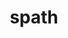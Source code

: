 ---
title: "spath"
layout: cache
categories: [package, develop]
meta: {"versions": ["0.1.0", "0.2.0", "0.3.0"], "compilers": ["gcc@=11.1.0", "gcc@=7.5.0", "oneapi@=2023.0.0"], "oss": ["ubuntu18.04", "ubuntu20.04"], "platforms": ["linux"], "targets": ["ppc64le", "x86_64", "x86_64_v3"], "stacks": ["data-vis-sdk", "e4s", "e4s-oneapi", "e4s-power", "radiuss", "root"], "num_specs": 69, "num_specs_by_stack": {"root": 69, "radiuss": 51, "e4s-power": 8, "e4s-oneapi": 1, "data-vis-sdk": 3, "e4s": 6}}
spec_details: [{"hash": "ohhr2apxgmluxfu666754o5zos6lpwhp", "compiler": "gcc@=7.5.0", "versions": ["0.2.0"], "os": "ubuntu18.04", "platform": "linux", "target": "x86_64", "variants": ["build_type=RelWithDebInfo", "~ipo", "+mpi", "+shared"], "stacks": ["root", "radiuss"], "size": "-", "tarball": "https://binaries.spack.io/develop/build_cache/linux-ubuntu18.04-x86_64/gcc-7.5.0/spath-0.2.0/linux-ubuntu18.04-x86_64-gcc-7.5.0-spath-0.2.0-ohhr2apxgmluxfu666754o5zos6lpwhp.spack"}, {"hash": "s4dgzoi54jcyxzxjestx2gernq6isbbt", "compiler": "gcc@=7.5.0", "versions": ["0.2.0"], "os": "ubuntu18.04", "platform": "linux", "target": "x86_64", "variants": ["build_type=RelWithDebInfo", "~ipo", "+mpi", "+shared"], "stacks": ["root", "radiuss"], "size": "-", "tarball": "https://binaries.spack.io/develop/build_cache/linux-ubuntu18.04-x86_64/gcc-7.5.0/spath-0.2.0/linux-ubuntu18.04-x86_64-gcc-7.5.0-spath-0.2.0-s4dgzoi54jcyxzxjestx2gernq6isbbt.spack"}, {"hash": "fkxpvzyzwwovbfjh5e4h6qodh2n33kd5", "compiler": "gcc@=7.5.0", "versions": ["0.2.0"], "os": "ubuntu18.04", "platform": "linux", "target": "x86_64", "variants": ["build_type=RelWithDebInfo", "~ipo", "+mpi", "+shared"], "stacks": ["root", "radiuss"], "size": "-", "tarball": "https://binaries.spack.io/develop/build_cache/linux-ubuntu18.04-x86_64/gcc-7.5.0/spath-0.2.0/linux-ubuntu18.04-x86_64-gcc-7.5.0-spath-0.2.0-fkxpvzyzwwovbfjh5e4h6qodh2n33kd5.spack"}, {"hash": "za7ukohhc3ozi3j35lzglcztirq26u74", "compiler": "gcc@=7.5.0", "versions": ["0.2.0"], "os": "ubuntu18.04", "platform": "linux", "target": "x86_64", "variants": ["build_type=RelWithDebInfo", "~ipo", "+mpi", "+shared"], "stacks": ["root", "radiuss"], "size": "-", "tarball": "https://binaries.spack.io/develop/build_cache/linux-ubuntu18.04-x86_64/gcc-7.5.0/spath-0.2.0/linux-ubuntu18.04-x86_64-gcc-7.5.0-spath-0.2.0-za7ukohhc3ozi3j35lzglcztirq26u74.spack"}, {"hash": "ygzc3bwqzsrp6v6bzilzez7uvwmibsus", "compiler": "gcc@=7.5.0", "versions": ["0.2.0"], "os": "ubuntu18.04", "platform": "linux", "target": "x86_64", "variants": ["build_type=RelWithDebInfo", "~ipo", "+mpi", "+shared"], "stacks": ["root", "radiuss"], "size": "-", "tarball": "https://binaries.spack.io/develop/build_cache/linux-ubuntu18.04-x86_64/gcc-7.5.0/spath-0.2.0/linux-ubuntu18.04-x86_64-gcc-7.5.0-spath-0.2.0-ygzc3bwqzsrp6v6bzilzez7uvwmibsus.spack"}, {"hash": "jpbtgp7mgbuhgk7viwbqkn5xwkmw33wb", "compiler": "gcc@=7.5.0", "versions": ["0.2.0"], "os": "ubuntu18.04", "platform": "linux", "target": "x86_64", "variants": ["build_type=RelWithDebInfo", "~ipo", "+mpi", "+shared"], "stacks": ["root", "radiuss"], "size": "-", "tarball": "https://binaries.spack.io/develop/build_cache/linux-ubuntu18.04-x86_64/gcc-7.5.0/spath-0.2.0/linux-ubuntu18.04-x86_64-gcc-7.5.0-spath-0.2.0-jpbtgp7mgbuhgk7viwbqkn5xwkmw33wb.spack"}, {"hash": "rhglaghgy2p4t6wayzzhgm76igoxcsgp", "compiler": "gcc@=7.5.0", "versions": ["0.2.0"], "os": "ubuntu18.04", "platform": "linux", "target": "x86_64", "variants": ["build_type=RelWithDebInfo", "~ipo", "+mpi", "+shared"], "stacks": ["root", "radiuss"], "size": "-", "tarball": "https://binaries.spack.io/develop/build_cache/linux-ubuntu18.04-x86_64/gcc-7.5.0/spath-0.2.0/linux-ubuntu18.04-x86_64-gcc-7.5.0-spath-0.2.0-rhglaghgy2p4t6wayzzhgm76igoxcsgp.spack"}, {"hash": "ulmnurlqwtjd3qeexmr4mjv5xrdcpz4c", "compiler": "gcc@=7.5.0", "versions": ["0.2.0"], "os": "ubuntu18.04", "platform": "linux", "target": "x86_64", "variants": ["build_type=RelWithDebInfo", "~ipo", "+mpi", "+shared"], "stacks": ["root", "radiuss"], "size": "-", "tarball": "https://binaries.spack.io/develop/build_cache/linux-ubuntu18.04-x86_64/gcc-7.5.0/spath-0.2.0/linux-ubuntu18.04-x86_64-gcc-7.5.0-spath-0.2.0-ulmnurlqwtjd3qeexmr4mjv5xrdcpz4c.spack"}, {"hash": "u73eslzb3wrpytgzyftybf3rddzz4m45", "compiler": "gcc@=7.5.0", "versions": ["0.2.0"], "os": "ubuntu18.04", "platform": "linux", "target": "x86_64", "variants": ["build_type=RelWithDebInfo", "~ipo", "+mpi", "+shared"], "stacks": ["root", "radiuss"], "size": "-", "tarball": "https://binaries.spack.io/develop/build_cache/linux-ubuntu18.04-x86_64/gcc-7.5.0/spath-0.2.0/linux-ubuntu18.04-x86_64-gcc-7.5.0-spath-0.2.0-u73eslzb3wrpytgzyftybf3rddzz4m45.spack"}, {"hash": "hbw26ar5hrcvkjdbwggtg3oxjymlhqsz", "compiler": "gcc@=7.5.0", "versions": ["0.2.0"], "os": "ubuntu18.04", "platform": "linux", "target": "x86_64", "variants": ["build_system=cmake", "build_type=RelWithDebInfo", "~ipo", "+mpi", "+shared"], "stacks": ["root", "radiuss"], "size": "-", "tarball": "https://binaries.spack.io/develop/build_cache/linux-ubuntu18.04-x86_64/gcc-7.5.0/spath-0.2.0/linux-ubuntu18.04-x86_64-gcc-7.5.0-spath-0.2.0-hbw26ar5hrcvkjdbwggtg3oxjymlhqsz.spack"}, {"hash": "fvoexcsrapshnvc6idvcgscfqny4xckp", "compiler": "gcc@=7.5.0", "versions": ["0.2.0"], "os": "ubuntu18.04", "platform": "linux", "target": "x86_64", "variants": ["build_type=RelWithDebInfo", "~ipo", "+mpi", "+shared"], "stacks": ["root", "radiuss"], "size": "-", "tarball": "https://binaries.spack.io/develop/build_cache/linux-ubuntu18.04-x86_64/gcc-7.5.0/spath-0.2.0/linux-ubuntu18.04-x86_64-gcc-7.5.0-spath-0.2.0-fvoexcsrapshnvc6idvcgscfqny4xckp.spack"}, {"hash": "d7twwocenrse3yi7y4b37i2qkawqjzk7", "compiler": "gcc@=7.5.0", "versions": ["0.2.0"], "os": "ubuntu18.04", "platform": "linux", "target": "x86_64", "variants": ["build_type=RelWithDebInfo", "~ipo", "+mpi", "+shared"], "stacks": ["root", "radiuss"], "size": "-", "tarball": "https://binaries.spack.io/develop/build_cache/linux-ubuntu18.04-x86_64/gcc-7.5.0/spath-0.2.0/linux-ubuntu18.04-x86_64-gcc-7.5.0-spath-0.2.0-d7twwocenrse3yi7y4b37i2qkawqjzk7.spack"}, {"hash": "scbvjsnaxscptnws5belnanuzrzgyttm", "compiler": "gcc@=7.5.0", "versions": ["0.2.0"], "os": "ubuntu18.04", "platform": "linux", "target": "x86_64", "variants": ["build_type=RelWithDebInfo", "~ipo", "+mpi", "+shared"], "stacks": ["root", "radiuss"], "size": "-", "tarball": "https://binaries.spack.io/develop/build_cache/linux-ubuntu18.04-x86_64/gcc-7.5.0/spath-0.2.0/linux-ubuntu18.04-x86_64-gcc-7.5.0-spath-0.2.0-scbvjsnaxscptnws5belnanuzrzgyttm.spack"}, {"hash": "p6gcwowkh6nbmybv2sqpu7hu6y4tx34r", "compiler": "gcc@=7.5.0", "versions": ["0.2.0"], "os": "ubuntu18.04", "platform": "linux", "target": "x86_64", "variants": ["build_type=RelWithDebInfo", "~ipo", "+mpi", "+shared"], "stacks": ["root", "radiuss"], "size": "-", "tarball": "https://binaries.spack.io/develop/build_cache/linux-ubuntu18.04-x86_64/gcc-7.5.0/spath-0.2.0/linux-ubuntu18.04-x86_64-gcc-7.5.0-spath-0.2.0-p6gcwowkh6nbmybv2sqpu7hu6y4tx34r.spack"}, {"hash": "uqdpjcyzy6go546ypraoswjb266loz3e", "compiler": "gcc@=7.5.0", "versions": ["0.2.0"], "os": "ubuntu18.04", "platform": "linux", "target": "x86_64", "variants": ["build_type=RelWithDebInfo", "~ipo", "+mpi", "+shared"], "stacks": ["root", "radiuss"], "size": "-", "tarball": "https://binaries.spack.io/develop/build_cache/linux-ubuntu18.04-x86_64/gcc-7.5.0/spath-0.2.0/linux-ubuntu18.04-x86_64-gcc-7.5.0-spath-0.2.0-uqdpjcyzy6go546ypraoswjb266loz3e.spack"}, {"hash": "kz46kp6ubpralkjxrdmdcgbt22gfcacz", "compiler": "gcc@=7.5.0", "versions": ["0.2.0"], "os": "ubuntu18.04", "platform": "linux", "target": "x86_64", "variants": ["build_type=RelWithDebInfo", "~ipo", "+mpi", "+shared"], "stacks": ["root", "radiuss"], "size": "-", "tarball": "https://binaries.spack.io/develop/build_cache/linux-ubuntu18.04-x86_64/gcc-7.5.0/spath-0.2.0/linux-ubuntu18.04-x86_64-gcc-7.5.0-spath-0.2.0-kz46kp6ubpralkjxrdmdcgbt22gfcacz.spack"}, {"hash": "xbprcw7hbjte4on2aazzkkeqwccmpxqb", "compiler": "gcc@=7.5.0", "versions": ["0.2.0"], "os": "ubuntu18.04", "platform": "linux", "target": "x86_64", "variants": ["build_type=RelWithDebInfo", "~ipo", "+mpi", "+shared"], "stacks": ["root", "radiuss"], "size": "-", "tarball": "https://binaries.spack.io/develop/build_cache/linux-ubuntu18.04-x86_64/gcc-7.5.0/spath-0.2.0/linux-ubuntu18.04-x86_64-gcc-7.5.0-spath-0.2.0-xbprcw7hbjte4on2aazzkkeqwccmpxqb.spack"}, {"hash": "554fimtpivtflqu4ivlsuqvhy3y3m2ah", "compiler": "gcc@=7.5.0", "versions": ["0.2.0"], "os": "ubuntu18.04", "platform": "linux", "target": "x86_64", "variants": ["build_type=RelWithDebInfo", "~ipo", "+mpi", "+shared"], "stacks": ["root", "radiuss"], "size": "-", "tarball": "https://binaries.spack.io/develop/build_cache/linux-ubuntu18.04-x86_64/gcc-7.5.0/spath-0.2.0/linux-ubuntu18.04-x86_64-gcc-7.5.0-spath-0.2.0-554fimtpivtflqu4ivlsuqvhy3y3m2ah.spack"}, {"hash": "mc3k33jyko5xj2zpklkrxf6t75safgqq", "compiler": "gcc@=7.5.0", "versions": ["0.2.0"], "os": "ubuntu18.04", "platform": "linux", "target": "x86_64", "variants": ["build_type=RelWithDebInfo", "~ipo", "+mpi", "+shared"], "stacks": ["root", "radiuss"], "size": "-", "tarball": "https://binaries.spack.io/develop/build_cache/linux-ubuntu18.04-x86_64/gcc-7.5.0/spath-0.2.0/linux-ubuntu18.04-x86_64-gcc-7.5.0-spath-0.2.0-mc3k33jyko5xj2zpklkrxf6t75safgqq.spack"}, {"hash": "tabspsks5pshusebqjil73fzpdkjiwqu", "compiler": "gcc@=7.5.0", "versions": ["0.2.0"], "os": "ubuntu18.04", "platform": "linux", "target": "x86_64", "variants": ["build_type=RelWithDebInfo", "~ipo", "+mpi", "+shared"], "stacks": ["root", "radiuss"], "size": "-", "tarball": "https://binaries.spack.io/develop/build_cache/linux-ubuntu18.04-x86_64/gcc-7.5.0/spath-0.2.0/linux-ubuntu18.04-x86_64-gcc-7.5.0-spath-0.2.0-tabspsks5pshusebqjil73fzpdkjiwqu.spack"}, {"hash": "tijiucgezb4ebn3kpgm6rx55drj2m6do", "compiler": "gcc@=7.5.0", "versions": ["0.2.0"], "os": "ubuntu18.04", "platform": "linux", "target": "x86_64", "variants": ["build_type=RelWithDebInfo", "~ipo", "+mpi", "+shared"], "stacks": ["root", "radiuss"], "size": "-", "tarball": "https://binaries.spack.io/develop/build_cache/linux-ubuntu18.04-x86_64/gcc-7.5.0/spath-0.2.0/linux-ubuntu18.04-x86_64-gcc-7.5.0-spath-0.2.0-tijiucgezb4ebn3kpgm6rx55drj2m6do.spack"}, {"hash": "xokhga4u5dlzdslnjohakpymlyn343ol", "compiler": "gcc@=7.5.0", "versions": ["0.2.0"], "os": "ubuntu18.04", "platform": "linux", "target": "x86_64", "variants": ["build_type=RelWithDebInfo", "~ipo", "+mpi", "+shared"], "stacks": ["root", "radiuss"], "size": "-", "tarball": "https://binaries.spack.io/develop/build_cache/linux-ubuntu18.04-x86_64/gcc-7.5.0/spath-0.2.0/linux-ubuntu18.04-x86_64-gcc-7.5.0-spath-0.2.0-xokhga4u5dlzdslnjohakpymlyn343ol.spack"}, {"hash": "nbhnav3es53c5kcmlgauursxrersj3pt", "compiler": "gcc@=7.5.0", "versions": ["0.2.0"], "os": "ubuntu18.04", "platform": "linux", "target": "x86_64", "variants": ["build_type=RelWithDebInfo", "~ipo", "+mpi", "+shared"], "stacks": ["root", "radiuss"], "size": "-", "tarball": "https://binaries.spack.io/develop/build_cache/linux-ubuntu18.04-x86_64/gcc-7.5.0/spath-0.2.0/linux-ubuntu18.04-x86_64-gcc-7.5.0-spath-0.2.0-nbhnav3es53c5kcmlgauursxrersj3pt.spack"}, {"hash": "la5e6ayyr652jhexblztfbanp4gm7lr4", "compiler": "gcc@=7.5.0", "versions": ["0.2.0"], "os": "ubuntu18.04", "platform": "linux", "target": "x86_64", "variants": ["build_type=RelWithDebInfo", "~ipo", "+mpi", "+shared"], "stacks": ["root", "radiuss"], "size": "-", "tarball": "https://binaries.spack.io/develop/build_cache/linux-ubuntu18.04-x86_64/gcc-7.5.0/spath-0.2.0/linux-ubuntu18.04-x86_64-gcc-7.5.0-spath-0.2.0-la5e6ayyr652jhexblztfbanp4gm7lr4.spack"}, {"hash": "uqvx5loshkyilklmhligbmlgtxnfew46", "compiler": "gcc@=7.5.0", "versions": ["0.2.0"], "os": "ubuntu18.04", "platform": "linux", "target": "x86_64", "variants": ["build_type=RelWithDebInfo", "~ipo", "+mpi", "+shared"], "stacks": ["root", "radiuss"], "size": "-", "tarball": "https://binaries.spack.io/develop/build_cache/linux-ubuntu18.04-x86_64/gcc-7.5.0/spath-0.2.0/linux-ubuntu18.04-x86_64-gcc-7.5.0-spath-0.2.0-uqvx5loshkyilklmhligbmlgtxnfew46.spack"}, {"hash": "nqii727gpcm3llbz26gxll3rqauwxwgl", "compiler": "gcc@=7.5.0", "versions": ["0.2.0"], "os": "ubuntu18.04", "platform": "linux", "target": "x86_64", "variants": ["build_type=RelWithDebInfo", "~ipo", "+mpi", "+shared"], "stacks": ["root", "radiuss"], "size": "-", "tarball": "https://binaries.spack.io/develop/build_cache/linux-ubuntu18.04-x86_64/gcc-7.5.0/spath-0.2.0/linux-ubuntu18.04-x86_64-gcc-7.5.0-spath-0.2.0-nqii727gpcm3llbz26gxll3rqauwxwgl.spack"}, {"hash": "brd2ot4r3zgymyjoh5xvptyzpvh34vjc", "compiler": "gcc@=7.5.0", "versions": ["0.2.0"], "os": "ubuntu18.04", "platform": "linux", "target": "x86_64", "variants": ["build_type=RelWithDebInfo", "~ipo", "+mpi", "+shared"], "stacks": ["root", "radiuss"], "size": "-", "tarball": "https://binaries.spack.io/develop/build_cache/linux-ubuntu18.04-x86_64/gcc-7.5.0/spath-0.2.0/linux-ubuntu18.04-x86_64-gcc-7.5.0-spath-0.2.0-brd2ot4r3zgymyjoh5xvptyzpvh34vjc.spack"}, {"hash": "lq5p4twgfbv7hipohgvwpfnbja4doakg", "compiler": "gcc@=7.5.0", "versions": ["0.2.0"], "os": "ubuntu18.04", "platform": "linux", "target": "x86_64", "variants": ["build_type=RelWithDebInfo", "~ipo", "+mpi", "+shared"], "stacks": ["root", "radiuss"], "size": "-", "tarball": "https://binaries.spack.io/develop/build_cache/linux-ubuntu18.04-x86_64/gcc-7.5.0/spath-0.2.0/linux-ubuntu18.04-x86_64-gcc-7.5.0-spath-0.2.0-lq5p4twgfbv7hipohgvwpfnbja4doakg.spack"}, {"hash": "kl65sxuqwo3sdiden2ebs2emgj5nryuv", "compiler": "gcc@=7.5.0", "versions": ["0.2.0"], "os": "ubuntu18.04", "platform": "linux", "target": "x86_64", "variants": ["build_type=RelWithDebInfo", "~ipo", "+mpi", "+shared"], "stacks": ["root", "radiuss"], "size": "-", "tarball": "https://binaries.spack.io/develop/build_cache/linux-ubuntu18.04-x86_64/gcc-7.5.0/spath-0.2.0/linux-ubuntu18.04-x86_64-gcc-7.5.0-spath-0.2.0-kl65sxuqwo3sdiden2ebs2emgj5nryuv.spack"}, {"hash": "xg24gruzqtby5ahk246c6urhzzwxfaiw", "compiler": "gcc@=7.5.0", "versions": ["0.2.0"], "os": "ubuntu18.04", "platform": "linux", "target": "x86_64", "variants": ["build_type=RelWithDebInfo", "~ipo", "+mpi", "+shared"], "stacks": ["root", "radiuss"], "size": "-", "tarball": "https://binaries.spack.io/develop/build_cache/linux-ubuntu18.04-x86_64/gcc-7.5.0/spath-0.2.0/linux-ubuntu18.04-x86_64-gcc-7.5.0-spath-0.2.0-xg24gruzqtby5ahk246c6urhzzwxfaiw.spack"}, {"hash": "bciwtycvayqcw3sqih53z2fvta5dtz3h", "compiler": "gcc@=7.5.0", "versions": ["0.2.0"], "os": "ubuntu18.04", "platform": "linux", "target": "x86_64", "variants": ["build_type=RelWithDebInfo", "~ipo", "+mpi", "+shared"], "stacks": ["root", "radiuss"], "size": "-", "tarball": "https://binaries.spack.io/develop/build_cache/linux-ubuntu18.04-x86_64/gcc-7.5.0/spath-0.2.0/linux-ubuntu18.04-x86_64-gcc-7.5.0-spath-0.2.0-bciwtycvayqcw3sqih53z2fvta5dtz3h.spack"}, {"hash": "bgmq6tgxbduawc7xxf7zndbe27syljn2", "compiler": "gcc@=7.5.0", "versions": ["0.2.0"], "os": "ubuntu18.04", "platform": "linux", "target": "x86_64", "variants": ["build_type=RelWithDebInfo", "~ipo", "+mpi", "+shared"], "stacks": ["root", "radiuss"], "size": "-", "tarball": "https://binaries.spack.io/develop/build_cache/linux-ubuntu18.04-x86_64/gcc-7.5.0/spath-0.2.0/linux-ubuntu18.04-x86_64-gcc-7.5.0-spath-0.2.0-bgmq6tgxbduawc7xxf7zndbe27syljn2.spack"}, {"hash": "tpbcgefihvrvvwxq3tbrtqkuokmhr2gd", "compiler": "gcc@=7.5.0", "versions": ["0.2.0"], "os": "ubuntu18.04", "platform": "linux", "target": "x86_64", "variants": ["build_system=cmake", "build_type=RelWithDebInfo", "~ipo", "+mpi", "+shared"], "stacks": ["root", "radiuss"], "size": "-", "tarball": "https://binaries.spack.io/develop/build_cache/linux-ubuntu18.04-x86_64/gcc-7.5.0/spath-0.2.0/linux-ubuntu18.04-x86_64-gcc-7.5.0-spath-0.2.0-tpbcgefihvrvvwxq3tbrtqkuokmhr2gd.spack"}, {"hash": "eowlrkpulvqinji7i5rdebkadii7ebii", "compiler": "gcc@=7.5.0", "versions": ["0.1.0"], "os": "ubuntu18.04", "platform": "linux", "target": "x86_64", "variants": ["build_type=RelWithDebInfo", "~ipo", "+mpi", "+shared"], "stacks": ["root", "radiuss"], "size": "-", "tarball": "https://binaries.spack.io/develop/build_cache/linux-ubuntu18.04-x86_64/gcc-7.5.0/spath-0.1.0/linux-ubuntu18.04-x86_64-gcc-7.5.0-spath-0.1.0-eowlrkpulvqinji7i5rdebkadii7ebii.spack"}, {"hash": "ff23jykfzwzbenkywnuftoxvsgc4jdlf", "compiler": "gcc@=7.5.0", "versions": ["0.2.0"], "os": "ubuntu18.04", "platform": "linux", "target": "x86_64", "variants": ["build_system=cmake", "build_type=RelWithDebInfo", "~ipo", "+mpi", "+shared"], "stacks": ["root", "radiuss"], "size": "-", "tarball": "https://binaries.spack.io/develop/build_cache/linux-ubuntu18.04-x86_64/gcc-7.5.0/spath-0.2.0/linux-ubuntu18.04-x86_64-gcc-7.5.0-spath-0.2.0-ff23jykfzwzbenkywnuftoxvsgc4jdlf.spack"}, {"hash": "iwh5bcrs2q4jmpsqvx4fei6ax74svlvz", "compiler": "gcc@=7.5.0", "versions": ["0.2.0"], "os": "ubuntu18.04", "platform": "linux", "target": "x86_64", "variants": ["build_type=RelWithDebInfo", "~ipo", "+mpi", "+shared"], "stacks": ["root", "radiuss"], "size": "-", "tarball": "https://binaries.spack.io/develop/build_cache/linux-ubuntu18.04-x86_64/gcc-7.5.0/spath-0.2.0/linux-ubuntu18.04-x86_64-gcc-7.5.0-spath-0.2.0-iwh5bcrs2q4jmpsqvx4fei6ax74svlvz.spack"}, {"hash": "b4sniyyyxnmrog2eyfbcwxiui3x7yi4w", "compiler": "gcc@=7.5.0", "versions": ["0.2.0"], "os": "ubuntu18.04", "platform": "linux", "target": "x86_64", "variants": ["build_system=cmake", "build_type=RelWithDebInfo", "~ipo", "+mpi", "+shared"], "stacks": ["root", "radiuss"], "size": "-", "tarball": "https://binaries.spack.io/develop/build_cache/linux-ubuntu18.04-x86_64/gcc-7.5.0/spath-0.2.0/linux-ubuntu18.04-x86_64-gcc-7.5.0-spath-0.2.0-b4sniyyyxnmrog2eyfbcwxiui3x7yi4w.spack"}, {"hash": "q4frcp3agnfodfyxtmykw3qoayisb434", "compiler": "gcc@=7.5.0", "versions": ["0.2.0"], "os": "ubuntu18.04", "platform": "linux", "target": "x86_64", "variants": ["build_system=cmake", "build_type=RelWithDebInfo", "generator=make", "~ipo", "+mpi", "+shared"], "stacks": ["root", "radiuss"], "size": "-", "tarball": "https://binaries.spack.io/develop/build_cache/linux-ubuntu18.04-x86_64/gcc-7.5.0/spath-0.2.0/linux-ubuntu18.04-x86_64-gcc-7.5.0-spath-0.2.0-q4frcp3agnfodfyxtmykw3qoayisb434.spack"}, {"hash": "h4apth4rd25fjvxc77q6n52bodfirp75", "compiler": "gcc@=7.5.0", "versions": ["0.2.0"], "os": "ubuntu18.04", "platform": "linux", "target": "x86_64", "variants": ["build_system=cmake", "build_type=RelWithDebInfo", "~ipo", "+mpi", "+shared"], "stacks": ["root", "radiuss"], "size": "-", "tarball": "https://binaries.spack.io/develop/build_cache/linux-ubuntu18.04-x86_64/gcc-7.5.0/spath-0.2.0/linux-ubuntu18.04-x86_64-gcc-7.5.0-spath-0.2.0-h4apth4rd25fjvxc77q6n52bodfirp75.spack"}, {"hash": "7xqowsxicica42s4jjwrrma7vmdzqonr", "compiler": "gcc@=7.5.0", "versions": ["0.1.0"], "os": "ubuntu18.04", "platform": "linux", "target": "x86_64", "variants": ["build_type=RelWithDebInfo", "~ipo", "+mpi", "+shared"], "stacks": ["root", "radiuss"], "size": "-", "tarball": "https://binaries.spack.io/develop/build_cache/linux-ubuntu18.04-x86_64/gcc-7.5.0/spath-0.1.0/linux-ubuntu18.04-x86_64-gcc-7.5.0-spath-0.1.0-7xqowsxicica42s4jjwrrma7vmdzqonr.spack"}, {"hash": "aiwaq7p2t4jegny2wrnbc37mbadsudvz", "compiler": "gcc@=7.5.0", "versions": ["0.1.0"], "os": "ubuntu18.04", "platform": "linux", "target": "x86_64", "variants": ["build_type=RelWithDebInfo", "~ipo", "+mpi", "+shared"], "stacks": ["root", "radiuss"], "size": "-", "tarball": "https://binaries.spack.io/develop/build_cache/linux-ubuntu18.04-x86_64/gcc-7.5.0/spath-0.1.0/linux-ubuntu18.04-x86_64-gcc-7.5.0-spath-0.1.0-aiwaq7p2t4jegny2wrnbc37mbadsudvz.spack"}, {"hash": "2xn55vyljcnj3mfhwqqm32yvv4mtks5s", "compiler": "gcc@=7.5.0", "versions": ["0.1.0"], "os": "ubuntu18.04", "platform": "linux", "target": "x86_64", "variants": ["build_type=RelWithDebInfo", "~ipo", "+mpi", "+shared"], "stacks": ["root", "radiuss"], "size": "-", "tarball": "https://binaries.spack.io/develop/build_cache/linux-ubuntu18.04-x86_64/gcc-7.5.0/spath-0.1.0/linux-ubuntu18.04-x86_64-gcc-7.5.0-spath-0.1.0-2xn55vyljcnj3mfhwqqm32yvv4mtks5s.spack"}, {"hash": "lzp452ot5cwapkvojzyzrryl6p6ccbjb", "compiler": "gcc@=7.5.0", "versions": ["0.1.0"], "os": "ubuntu18.04", "platform": "linux", "target": "x86_64", "variants": ["build_type=RelWithDebInfo", "~ipo", "+mpi", "+shared"], "stacks": ["root", "radiuss"], "size": "-", "tarball": "https://binaries.spack.io/develop/build_cache/linux-ubuntu18.04-x86_64/gcc-7.5.0/spath-0.1.0/linux-ubuntu18.04-x86_64-gcc-7.5.0-spath-0.1.0-lzp452ot5cwapkvojzyzrryl6p6ccbjb.spack"}, {"hash": "stqnub6coxbih7v7q25efwkhmzd2wsxr", "compiler": "gcc@=7.5.0", "versions": ["0.1.0"], "os": "ubuntu18.04", "platform": "linux", "target": "x86_64", "variants": ["build_type=RelWithDebInfo", "~ipo", "+mpi", "+shared"], "stacks": ["root", "radiuss"], "size": "-", "tarball": "https://binaries.spack.io/develop/build_cache/linux-ubuntu18.04-x86_64/gcc-7.5.0/spath-0.1.0/linux-ubuntu18.04-x86_64-gcc-7.5.0-spath-0.1.0-stqnub6coxbih7v7q25efwkhmzd2wsxr.spack"}, {"hash": "hbj6msekoeghnxlacr3wkzzf3fgiwpcj", "compiler": "gcc@=7.5.0", "versions": ["0.2.0"], "os": "ubuntu18.04", "platform": "linux", "target": "x86_64_v3", "variants": ["build_system=cmake", "build_type=RelWithDebInfo", "generator=make", "~ipo", "+mpi", "+shared"], "stacks": ["root", "radiuss"], "size": "-", "tarball": "https://binaries.spack.io/develop/build_cache/linux-ubuntu18.04-x86_64_v3/gcc-7.5.0/spath-0.2.0/linux-ubuntu18.04-x86_64_v3-gcc-7.5.0-spath-0.2.0-hbj6msekoeghnxlacr3wkzzf3fgiwpcj.spack"}, {"hash": "astvl3xlzzhlkoldnsa5garx2iqwv7pg", "compiler": "gcc@=7.5.0", "versions": ["0.2.0"], "os": "ubuntu18.04", "platform": "linux", "target": "x86_64_v3", "variants": ["build_system=cmake", "build_type=Release", "generator=make", "~ipo", "+mpi", "+shared"], "stacks": ["root", "radiuss"], "size": "-", "tarball": "https://binaries.spack.io/develop/build_cache/linux-ubuntu18.04-x86_64_v3/gcc-7.5.0/spath-0.2.0/linux-ubuntu18.04-x86_64_v3-gcc-7.5.0-spath-0.2.0-astvl3xlzzhlkoldnsa5garx2iqwv7pg.spack"}, {"hash": "gs3xwtqnvkipgm52joxtk7wdrgteq25f", "compiler": "gcc@=7.5.0", "versions": ["0.2.0"], "os": "ubuntu18.04", "platform": "linux", "target": "x86_64_v3", "variants": ["build_system=cmake", "build_type=RelWithDebInfo", "generator=make", "~ipo", "+mpi", "+shared"], "stacks": ["root", "radiuss"], "size": "-", "tarball": "https://binaries.spack.io/develop/build_cache/linux-ubuntu18.04-x86_64_v3/gcc-7.5.0/spath-0.2.0/linux-ubuntu18.04-x86_64_v3-gcc-7.5.0-spath-0.2.0-gs3xwtqnvkipgm52joxtk7wdrgteq25f.spack"}, {"hash": "6w4av3jyras2j76o4ndg2ahjdge4jakq", "compiler": "gcc@=7.5.0", "versions": ["0.2.0"], "os": "ubuntu18.04", "platform": "linux", "target": "x86_64_v3", "variants": ["build_system=cmake", "build_type=RelWithDebInfo", "generator=make", "~ipo", "+mpi", "+shared"], "stacks": ["root", "radiuss"], "size": "-", "tarball": "https://binaries.spack.io/develop/build_cache/linux-ubuntu18.04-x86_64_v3/gcc-7.5.0/spath-0.2.0/linux-ubuntu18.04-x86_64_v3-gcc-7.5.0-spath-0.2.0-6w4av3jyras2j76o4ndg2ahjdge4jakq.spack"}, {"hash": "hlwvkyocdwfc7jfs5tn5tfxftkzjorpx", "compiler": "gcc@=7.5.0", "versions": ["0.2.0"], "os": "ubuntu18.04", "platform": "linux", "target": "x86_64_v3", "variants": ["build_system=cmake", "build_type=RelWithDebInfo", "generator=make", "~ipo", "+mpi", "+shared"], "stacks": ["root", "radiuss"], "size": "-", "tarball": "https://binaries.spack.io/develop/build_cache/linux-ubuntu18.04-x86_64_v3/gcc-7.5.0/spath-0.2.0/linux-ubuntu18.04-x86_64_v3-gcc-7.5.0-spath-0.2.0-hlwvkyocdwfc7jfs5tn5tfxftkzjorpx.spack"}, {"hash": "hxgirr5sqjdafbbjzsaqgxs5bpxnofud", "compiler": "gcc@=7.5.0", "versions": ["0.2.0"], "os": "ubuntu18.04", "platform": "linux", "target": "x86_64_v3", "variants": ["build_system=cmake", "build_type=RelWithDebInfo", "generator=make", "~ipo", "+mpi", "+shared"], "stacks": ["root", "radiuss"], "size": "-", "tarball": "https://binaries.spack.io/develop/build_cache/linux-ubuntu18.04-x86_64_v3/gcc-7.5.0/spath-0.2.0/linux-ubuntu18.04-x86_64_v3-gcc-7.5.0-spath-0.2.0-hxgirr5sqjdafbbjzsaqgxs5bpxnofud.spack"}, {"hash": "m4jw3keyuuvocimqjcnfsyd65zaegj2t", "compiler": "gcc@=7.5.0", "versions": ["0.2.0"], "os": "ubuntu18.04", "platform": "linux", "target": "x86_64_v3", "variants": ["build_system=cmake", "build_type=Release", "generator=make", "~ipo", "+mpi", "+shared"], "stacks": ["root", "radiuss"], "size": "-", "tarball": "https://binaries.spack.io/develop/build_cache/linux-ubuntu18.04-x86_64_v3/gcc-7.5.0/spath-0.2.0/linux-ubuntu18.04-x86_64_v3-gcc-7.5.0-spath-0.2.0-m4jw3keyuuvocimqjcnfsyd65zaegj2t.spack"}, {"hash": "i5br25lmkxar5vsozcobb5knn3ikuv7m", "compiler": "gcc@=11.1.0", "versions": ["0.3.0"], "os": "ubuntu20.04", "platform": "linux", "target": "ppc64le", "variants": ["build_system=cmake", "build_type=Release", "generator=make", "~ipo", "~mpi", "+shared"], "stacks": ["root", "e4s-power"], "size": "-", "tarball": "https://binaries.spack.io/develop/build_cache/linux-ubuntu20.04-ppc64le/gcc-11.1.0/spath-0.3.0/linux-ubuntu20.04-ppc64le-gcc-11.1.0-spath-0.3.0-i5br25lmkxar5vsozcobb5knn3ikuv7m.spack"}, {"hash": "no72uhyglma5nlhizyx3jh5mhxvpk5yh", "compiler": "gcc@=11.1.0", "versions": ["0.3.0"], "os": "ubuntu20.04", "platform": "linux", "target": "ppc64le", "variants": ["build_system=cmake", "build_type=Release", "generator=make", "~ipo", "~mpi", "+shared"], "stacks": ["root", "e4s-power"], "size": "-", "tarball": "https://binaries.spack.io/develop/build_cache/linux-ubuntu20.04-ppc64le/gcc-11.1.0/spath-0.3.0/linux-ubuntu20.04-ppc64le-gcc-11.1.0-spath-0.3.0-no72uhyglma5nlhizyx3jh5mhxvpk5yh.spack"}, {"hash": "bnebcpuil46owcqt27c7ca5m45b6d7gp", "compiler": "gcc@=11.1.0", "versions": ["0.2.0"], "os": "ubuntu20.04", "platform": "linux", "target": "ppc64le", "variants": ["build_system=cmake", "build_type=RelWithDebInfo", "generator=make", "~ipo", "+mpi", "+shared"], "stacks": ["root", "e4s-power"], "size": "-", "tarball": "https://binaries.spack.io/develop/build_cache/linux-ubuntu20.04-ppc64le/gcc-11.1.0/spath-0.2.0/linux-ubuntu20.04-ppc64le-gcc-11.1.0-spath-0.2.0-bnebcpuil46owcqt27c7ca5m45b6d7gp.spack"}, {"hash": "hcsklpwyirr6acyfubo3vw3ipjuriykx", "compiler": "gcc@=11.1.0", "versions": ["0.2.0"], "os": "ubuntu20.04", "platform": "linux", "target": "ppc64le", "variants": ["build_system=cmake", "build_type=Release", "generator=make", "~ipo", "+mpi", "+shared"], "stacks": ["root", "e4s-power"], "size": "-", "tarball": "https://binaries.spack.io/develop/build_cache/linux-ubuntu20.04-ppc64le/gcc-11.1.0/spath-0.2.0/linux-ubuntu20.04-ppc64le-gcc-11.1.0-spath-0.2.0-hcsklpwyirr6acyfubo3vw3ipjuriykx.spack"}, {"hash": "2wnpfvfqkatpxj6nbvk6hwqznrijidhs", "compiler": "gcc@=11.1.0", "versions": ["0.2.0"], "os": "ubuntu20.04", "platform": "linux", "target": "ppc64le", "variants": ["build_system=cmake", "build_type=RelWithDebInfo", "generator=make", "~ipo", "+mpi", "+shared"], "stacks": ["root", "e4s-power"], "size": "-", "tarball": "https://binaries.spack.io/develop/build_cache/linux-ubuntu20.04-ppc64le/gcc-11.1.0/spath-0.2.0/linux-ubuntu20.04-ppc64le-gcc-11.1.0-spath-0.2.0-2wnpfvfqkatpxj6nbvk6hwqznrijidhs.spack"}, {"hash": "fomfoegigutpa5g6fkvx3swuc3uo7jzw", "compiler": "gcc@=11.1.0", "versions": ["0.2.0"], "os": "ubuntu20.04", "platform": "linux", "target": "ppc64le", "variants": ["build_system=cmake", "build_type=Release", "generator=make", "~ipo", "+mpi", "+shared"], "stacks": ["root", "e4s-power"], "size": "-", "tarball": "https://binaries.spack.io/develop/build_cache/linux-ubuntu20.04-ppc64le/gcc-11.1.0/spath-0.2.0/linux-ubuntu20.04-ppc64le-gcc-11.1.0-spath-0.2.0-fomfoegigutpa5g6fkvx3swuc3uo7jzw.spack"}, {"hash": "6gehpdjvx6eumm6hjrla4zpremtefdqe", "compiler": "gcc@=11.1.0", "versions": ["0.2.0"], "os": "ubuntu20.04", "platform": "linux", "target": "ppc64le", "variants": ["build_system=cmake", "build_type=Release", "generator=make", "~ipo", "+mpi", "+shared"], "stacks": ["root", "e4s-power"], "size": "-", "tarball": "https://binaries.spack.io/develop/build_cache/linux-ubuntu20.04-ppc64le/gcc-11.1.0/spath-0.2.0/linux-ubuntu20.04-ppc64le-gcc-11.1.0-spath-0.2.0-6gehpdjvx6eumm6hjrla4zpremtefdqe.spack"}, {"hash": "aby6jrcdgcvbsdqdyje5jorf23ii5jao", "compiler": "gcc@=11.1.0", "versions": ["0.3.0"], "os": "ubuntu20.04", "platform": "linux", "target": "ppc64le", "variants": ["build_system=cmake", "build_type=RelWithDebInfo", "generator=make", "~ipo", "~mpi", "+shared"], "stacks": ["root", "e4s-power"], "size": "-", "tarball": "https://binaries.spack.io/develop/build_cache/linux-ubuntu20.04-ppc64le/gcc-11.1.0/spath-0.3.0/linux-ubuntu20.04-ppc64le-gcc-11.1.0-spath-0.3.0-aby6jrcdgcvbsdqdyje5jorf23ii5jao.spack"}, {"hash": "rttinjd4xr55ifsr35i3cx34lpmph45k", "compiler": "oneapi@=2023.0.0", "versions": ["0.3.0"], "os": "ubuntu20.04", "platform": "linux", "target": "x86_64", "variants": ["build_system=cmake", "build_type=RelWithDebInfo", "generator=make", "~ipo", "~mpi", "+shared"], "stacks": ["root", "e4s-oneapi"], "size": "-", "tarball": "https://binaries.spack.io/develop/build_cache/linux-ubuntu20.04-x86_64/oneapi-2023.0.0/spath-0.3.0/linux-ubuntu20.04-x86_64-oneapi-2023.0.0-spath-0.3.0-rttinjd4xr55ifsr35i3cx34lpmph45k.spack"}, {"hash": "mleje53gmsx6lw2drd2ftdqgntyruc5a", "compiler": "gcc@=11.1.0", "versions": ["0.3.0"], "os": "ubuntu20.04", "platform": "linux", "target": "x86_64_v3", "variants": ["build_system=cmake", "build_type=Release", "generator=make", "~ipo", "~mpi", "+shared"], "stacks": ["root", "data-vis-sdk"], "size": "-", "tarball": "https://binaries.spack.io/develop/build_cache/linux-ubuntu20.04-x86_64_v3/gcc-11.1.0/spath-0.3.0/linux-ubuntu20.04-x86_64_v3-gcc-11.1.0-spath-0.3.0-mleje53gmsx6lw2drd2ftdqgntyruc5a.spack"}, {"hash": "szdjqddggcx5gpshroeppfc2painhswd", "compiler": "gcc@=11.1.0", "versions": ["0.3.0"], "os": "ubuntu20.04", "platform": "linux", "target": "x86_64_v3", "variants": ["build_system=cmake", "build_type=Release", "generator=make", "~ipo", "~mpi", "+shared"], "stacks": ["root", "data-vis-sdk"], "size": "-", "tarball": "https://binaries.spack.io/develop/build_cache/linux-ubuntu20.04-x86_64_v3/gcc-11.1.0/spath-0.3.0/linux-ubuntu20.04-x86_64_v3-gcc-11.1.0-spath-0.3.0-szdjqddggcx5gpshroeppfc2painhswd.spack"}, {"hash": "w6yb7ogfgaaqoal5omhgmn6purry77o3", "compiler": "gcc@=11.1.0", "versions": ["0.3.0"], "os": "ubuntu20.04", "platform": "linux", "target": "x86_64_v3", "variants": ["build_system=cmake", "build_type=RelWithDebInfo", "generator=make", "~ipo", "~mpi", "+shared"], "stacks": ["root", "data-vis-sdk"], "size": "-", "tarball": "https://binaries.spack.io/develop/build_cache/linux-ubuntu20.04-x86_64_v3/gcc-11.1.0/spath-0.3.0/linux-ubuntu20.04-x86_64_v3-gcc-11.1.0-spath-0.3.0-w6yb7ogfgaaqoal5omhgmn6purry77o3.spack"}, {"hash": "b3c7g2oanbl7uph7rj3mchexhwrj4mjw", "compiler": "gcc@=11.1.0", "versions": ["0.3.0"], "os": "ubuntu20.04", "platform": "linux", "target": "x86_64_v3", "variants": ["build_system=cmake", "build_type=RelWithDebInfo", "generator=make", "~ipo", "~mpi", "+shared"], "stacks": ["root", "e4s"], "size": "-", "tarball": "https://binaries.spack.io/develop/build_cache/linux-ubuntu20.04-x86_64_v3/gcc-11.1.0/spath-0.3.0/linux-ubuntu20.04-x86_64_v3-gcc-11.1.0-spath-0.3.0-b3c7g2oanbl7uph7rj3mchexhwrj4mjw.spack"}, {"hash": "qwbvgitbgttdjx5z65rfwis37iydkrsl", "compiler": "gcc@=11.1.0", "versions": ["0.3.0"], "os": "ubuntu20.04", "platform": "linux", "target": "x86_64_v3", "variants": ["build_system=cmake", "build_type=Release", "generator=make", "~ipo", "~mpi", "+shared"], "stacks": ["root", "e4s"], "size": "-", "tarball": "https://binaries.spack.io/develop/build_cache/linux-ubuntu20.04-x86_64_v3/gcc-11.1.0/spath-0.3.0/linux-ubuntu20.04-x86_64_v3-gcc-11.1.0-spath-0.3.0-qwbvgitbgttdjx5z65rfwis37iydkrsl.spack"}, {"hash": "djde4tzzli5ppjg4l6gtpuqxguh3eaez", "compiler": "gcc@=11.1.0", "versions": ["0.2.0"], "os": "ubuntu20.04", "platform": "linux", "target": "x86_64_v3", "variants": ["build_system=cmake", "build_type=Release", "generator=make", "~ipo", "+mpi", "+shared"], "stacks": ["root", "e4s"], "size": "-", "tarball": "https://binaries.spack.io/develop/build_cache/linux-ubuntu20.04-x86_64_v3/gcc-11.1.0/spath-0.2.0/linux-ubuntu20.04-x86_64_v3-gcc-11.1.0-spath-0.2.0-djde4tzzli5ppjg4l6gtpuqxguh3eaez.spack"}, {"hash": "5v774iu3gq5uwtay2bfmru7fkwylmses", "compiler": "gcc@=11.1.0", "versions": ["0.2.0"], "os": "ubuntu20.04", "platform": "linux", "target": "x86_64_v3", "variants": ["build_system=cmake", "build_type=Release", "generator=make", "~ipo", "+mpi", "+shared"], "stacks": ["root", "e4s"], "size": "-", "tarball": "https://binaries.spack.io/develop/build_cache/linux-ubuntu20.04-x86_64_v3/gcc-11.1.0/spath-0.2.0/linux-ubuntu20.04-x86_64_v3-gcc-11.1.0-spath-0.2.0-5v774iu3gq5uwtay2bfmru7fkwylmses.spack"}, {"hash": "ojyap2no6l7wzlw4jkstzb34xquexwgm", "compiler": "gcc@=11.1.0", "versions": ["0.2.0"], "os": "ubuntu20.04", "platform": "linux", "target": "x86_64_v3", "variants": ["build_system=cmake", "build_type=RelWithDebInfo", "generator=make", "~ipo", "+mpi", "+shared"], "stacks": ["root", "e4s"], "size": "-", "tarball": "https://binaries.spack.io/develop/build_cache/linux-ubuntu20.04-x86_64_v3/gcc-11.1.0/spath-0.2.0/linux-ubuntu20.04-x86_64_v3-gcc-11.1.0-spath-0.2.0-ojyap2no6l7wzlw4jkstzb34xquexwgm.spack"}, {"hash": "6344vsquo7y7jx6jdflpdpmxus2c7ijv", "compiler": "gcc@=11.1.0", "versions": ["0.2.0"], "os": "ubuntu20.04", "platform": "linux", "target": "x86_64_v3", "variants": ["build_system=cmake", "build_type=RelWithDebInfo", "generator=make", "~ipo", "+mpi", "+shared"], "stacks": ["root", "e4s"], "size": "-", "tarball": "https://binaries.spack.io/develop/build_cache/linux-ubuntu20.04-x86_64_v3/gcc-11.1.0/spath-0.2.0/linux-ubuntu20.04-x86_64_v3-gcc-11.1.0-spath-0.2.0-6344vsquo7y7jx6jdflpdpmxus2c7ijv.spack"}]
---